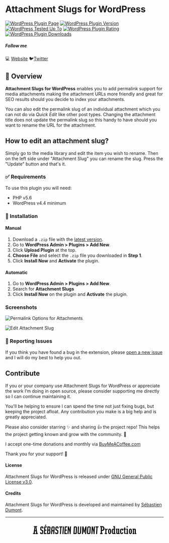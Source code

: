 # Attachment Slugs for WordPress

[![WordPress Plugin Page](https://img.shields.io/badge/WordPress-%E2%86%92-lightgrey.svg?style=flat-square)](https://wordpress.org/plugins/attachment-slug/)
[![WordPress Plugin Version](https://img.shields.io/wordpress/plugin/v/attachment-slug.svg?style=flat)](https://wordpress.org/plugins/attachment-slug/) 
[![WordPress Tested Up To](https://img.shields.io/wordpress/v/attachment-slug.svg?style=flat)](https://wordpress.org/plugins/attachment-slug/)
[![WordPress Plugin Rating](https://img.shields.io/wordpress/plugin/r/attachment-slug.svg?style=flat-square)](https://wordpress.org/support/view/plugin-reviews/attachment-slug?filter=5)
[![WordPress Plugin Downloads](https://img.shields.io/wordpress/plugin/dt/attachment-slug.svg?style=flat)](https://wordpress.org/plugins/attachment-slug/)

##### Follow me
💻 [Website](https://sebastiendumont.com) 🐦[Twitter](https://twitter.com/sebd86)


## 🔔 Overview

**Attachment Slugs for WordPress** enables you to add permalink support for media attachments making the attachment URLs more friendly and great for SEO results should you decide to index your attachments. 

You can also edit the permalink slug of an individual attachment which you can not do via _Quick Edit_ like other post types. Changing the attachment title does not update the permalink slug so this handy to have should you want to rename the URL for the attachment.

## How to edit an attachment slug?

Simply go to the media library and edit the item you wish to rename. Then on the left side under "Attachment Slug" you can rename the slug. Press the "Update" button and that's it.

### ✅ Requirements

To use this plugin you will need:

* PHP v5.6
* WordPress v4.4 minimum

### 💽 Installation

#### Manual
1. Download a `.zip` file with the [latest version](https://github.com/seb86/attachment-slugs/releases).
2. Go to **WordPress Admin > Plugins > Add New**.
3. Click **Upload Plugin** at the top.
4. **Choose File** and select the `.zip` file you downloaded in **Step 1**.
5. Click **Install Now** and **Activate** the plugin.

#### Automatic
1. Go to **WordPress Admin > Plugins > Add New**.
2. Search for **Attachment Slugs**
3. Click **Install Now** on the plugin and **Activate** the plugin.


### Screenshots

![Permalink Options for Attachments](https://raw.githubusercontent.com/seb86/attachment-slugs/master/.wordpress-org/assets/screenshot-1.png)

![Edit Attachment Slug](https://raw.githubusercontent.com/seb86/attachment-slugs/master/.wordpress-org/assets/screenshot-2.png)

### 📝 Reporting Issues

If you think you have found a bug in the extension, please [open a new issue](https://github.com/seb86/attachment-slugs/issues/new) and I will do my best to help you out.


## Contribute

If you or your company use Attachment Slugs for WordPress or appreciate the work I’m doing in open source, please consider supporting me directly so I can continue maintaining it.

You'll be helping to ensure I can spend the time not just fixing bugs, but keeping the project afloat. Any contribution you make is a big help and is greatly appreciated.

Please also consider starring ✨ and sharing 👍 the project repo! This helps the project getting known and grow with the community. 🙏

I accept one-time donations and monthly via [BuyMeACoffee.com](https://www.buymeacoffee.com/sebastien)

Thank you for your support! 🙌

#### License

Attachment Slugs for WordPress is released under [GNU General Public License v3.0](http://www.gnu.org/licenses/gpl-3.0.html).


#### Credits

Attachment Slugs for WordPress is developed and maintained by [Sébastien Dumont](https://sebastiendumont.com/about/).

---

<p align="center">
	<img src="https://raw.githubusercontent.com/seb86/my-open-source-readme-template/master/a-sebastien-dumont-production.png" width="353">
</p>
